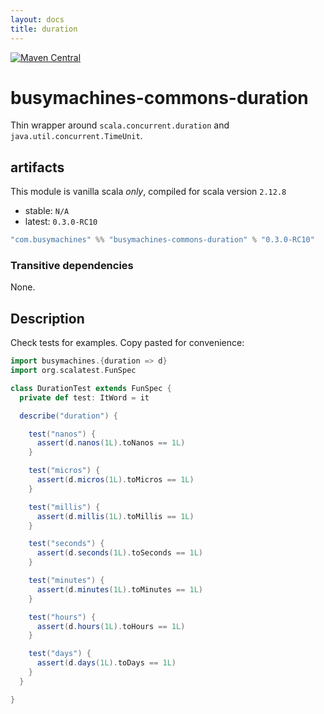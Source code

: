 ```yaml
---
layout: docs
title: duration
---
```

[![Maven Central](https://img.shields.io/maven-central/v/com.busymachines/busymachines-commons-duration_2.12.svg)](https://maven-badges.herokuapp.com/maven-central/com.busymachines/busymachines-commons-duration_2.12)

# busymachines-commons-duration

Thin wrapper around `scala.concurrent.duration` and `java.util.concurrent.TimeUnit`.

## artifacts

This module is vanilla scala _*only*_, compiled for scala version `2.12.8`

* stable: `N/A`
* latest: `0.3.0-RC10`

```scala
"com.busymachines" %% "busymachines-commons-duration" % "0.3.0-RC10"
```

### Transitive dependencies
None.

## Description

Check tests for examples. Copy pasted for convenience:

```scala
import busymachines.{duration => d}
import org.scalatest.FunSpec

class DurationTest extends FunSpec {
  private def test: ItWord = it

  describe("duration") {

    test("nanos") {
      assert(d.nanos(1L).toNanos == 1L)
    }

    test("micros") {
      assert(d.micros(1L).toMicros == 1L)
    }

    test("millis") {
      assert(d.millis(1L).toMillis == 1L)
    }

    test("seconds") {
      assert(d.seconds(1L).toSeconds == 1L)
    }

    test("minutes") {
      assert(d.minutes(1L).toMinutes == 1L)
    }

    test("hours") {
      assert(d.hours(1L).toHours == 1L)
    }

    test("days") {
      assert(d.days(1L).toDays == 1L)
    }
  }

}

```
